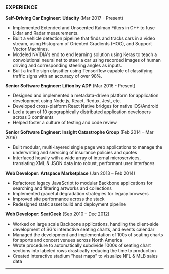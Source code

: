 ### EXPERIENCE

**Self-Driving Car Engineer: Udacity** (Mar 2017 - Present)
- Implemented Extended and Unscented Kalman Filters in C++ to fuse Lidar and Radar measurements.
- Built a vehicle detection pipeline that finds and tracks cars in a video stream, using Histogram of Oriented Gradients (HOG), and Support Vector Machines.
- Modeled NVIDIA's end to end learning solution using Keras to teach a convolutional neural net to steer a car using recorded images of human driving and corresponding steering angles as inputs.
- Built a traffic sign classifier using Tensorflow capable of classifying traffic signs with an accuracy of over 98%.

**Senior Software Engineer: Lifion by ADP** (Mar 2016 - Present)
- Designed and implemented a metadata-driven platform for application development using Node.js, React, Redux, Jest, etc.
- Developed cross-platform React Native bridges for native iOS/Android
- Led a team of 10 geographically distributed application developers across 3 continents
- Helped foster a culture of testing and code review

**Senior Software Engineer: Insight Catastrophe Group** (Feb 2014 – Mar 2016)
- Built modular, multi-layered single page web applications to manage the underwriting and servicing of insurance policies and quotes
- Interfaced heavily with a wide array of internal microservices, translating XML & JSON data into robust, performant user interfaces

**Web Developer: Artspace Marketplace** (Jan 2013 – Feb 2014)
- Refactored legacy JavaScript to modular Backbone applications for searching and filtering artworks and collections
- Implemented graceful degradation strategies for legacy browsers
- Improved site performance across the stack
- Redesigned static asset build and deployment pipeline

**Web Developer: SeatGeek** (Sep 2010 – Dec 2012)
- Worked on large scale Backbone applications, handling the client-side development of SG's interactive seating charts, and events calendar
- Managed the development and implementation of 100s of seating charts for sports and concert venues across North America
- Wrote procedure to automatically subdivide 1000s of seating chart sections into labeled rows drastically reducing the time to production
- Created interactive stadium "heat maps" to visualize NFL & MLB sales data

---

